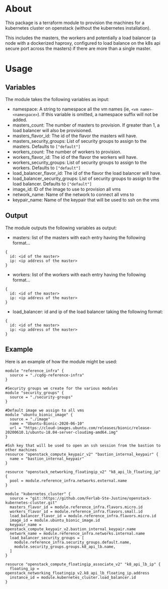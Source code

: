 # About

This package is a terraform module to provision the machines for a kubernetes cluster on openstack (without the kubernetes installation).

This includes the masters, the workers and potentially a load balancer (a node with a dockerized haproxy, configured to load balance on the k8s api secure port across the masters) if there are more than a single master.

# Usage

## Variables

The module takes the following variables as input:

- namespace: A string to namespace all the vm names (ie, `<vm name>-<namespace>`). If this variable is omitted, a namespace suffix will not be added.
- masters_count: The number of masters to provision. If greater than 1, a load balancer will also be provisioned.
- masters_flavor_id: The id of the flavor the masters will have.
- masters_security_groups: List of security groups to assign to the masters. Defaults to `["default"]`
- workers_count: The number of workers to provision.
- workers_flavor_id: The id of the flavor the workers will have.
- workers_security_groups: List of security groups to assign to the workers. Defaults to `["default"]`
- load_balancer_flavor_id: The id of the flavor the load balancer will have.
- load_balancer_security_groups: List of security groups to assign to the load balancer. Defaults to `["default"]`
- image_id: ID of the image to use to provision all vms
- network_name: Name of the network to connect all vms to
- keypair_name: Name of the keypair that will be used to ssh on the vms

## Output

The module outputs the following variables as output:
- masters: list of the masters with each entry having the following format...
```
{
  id: <id of the master>
  ip: <ip address of the master>
}
```
- workers: list of the workers with each entry having the following format...
```
{
  id: <id of the master>
  ip: <ip address of the master>
}
```
- load_balancer: id and ip of the load balancer taking the following format:
```
{
  id: <id of the master>
  ip: <ip address of the master>
}
```


## Example

Here is an example of how the module might be used:

```
module "reference_infra" {
  source = "./cqdg-reference-infra"
}

#Security groups we create for the various modules
module "security_groups" {
  source = "./security-groups"
}

#Default image we assign to all vms
module "ubuntu_bionic_image" {
  source = "./image"
  name = "Ubuntu-Bionic-2020-06-10"
  url = "https://cloud-images.ubuntu.com/releases/bionic/release-20200610.1/ubuntu-18.04-server-cloudimg-amd64.img"
}

#Ssh key that will be used to open an ssh session from the bastion to other machines
resource "openstack_compute_keypair_v2" "bastion_internal_keypair" {
  name = "bastion_internal_keypair"
}

resource "openstack_networking_floatingip_v2" "k8_api_lb_floating_ip" {
  pool = module.reference_infra.networks.external.name
}

module "kubernetes_cluster" {
  source = "git::https://github.com/Ferlab-Ste-Justine/openstack-kubernetes-cluster.git"
  masters_flavor_id = module.reference_infra.flavors.micro.id
  workers_flavor_id = module.reference_infra.flavors.small.id
  load_balancer_flavor_id = module.reference_infra.flavors.micro.id
  image_id = module.ubuntu_bionic_image.id
  keypair_name = openstack_compute_keypair_v2.bastion_internal_keypair.name
  network_name = module.reference_infra.networks.internal.name
  load_balancer_security_groups = [
    module.reference_infra.security_groups.default.name,
    module.security_groups.groups.k8_api_lb.name,
  ]
}

resource "openstack_compute_floatingip_associate_v2" "k8_api_lb_ip" {
  floating_ip = openstack_networking_floatingip_v2.k8_api_lb_floating_ip.address
  instance_id = module.kubernetes_cluster.load_balancer.id
}
```